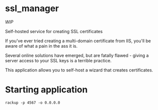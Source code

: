 # ssl_manager
*WIP*

Self-hosted service for creating SSL certificates

If you've ever tried creating a multi-domain certificate from IIS, you'll be aware of what a pain in the ass it is.

Several online solutions have emerged, but are fatally flawed - giving a server access to your SSL keys is a terrible practice.

This application allows you to self-host a wizard that creates certificates.

# Starting application

```
rackup -p 4567 -o 0.0.0.0
```


